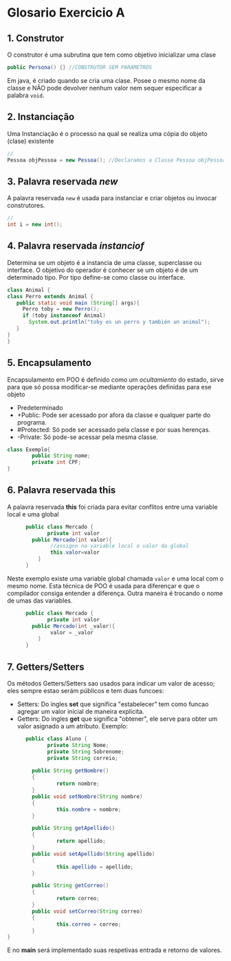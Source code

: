 # Glosario Exercicio A

## 1. Construtor
O construtor é uma subrutina que tem como objetivo inicializar uma clase 
```JAVA
public Persona() {} //CONSTRUTOR SEM PARÁMETROS
```
Em java, é criado quando se cria uma clase. Posee o mesmo nome da classe e NÃO pode devolver nenhum valor nem sequer especificar a palabra <code>void</code>.

## 2. Instanciação
Uma Instanciação é o processo na qual se realiza uma cópia do objeto (clase) existente
```JAVA
//
Pessoa objPessoa = new Pessoa(); //Declaramos a Classe Pessoa objPessoa
  ```
 
## 3. Palavra reservada *new*
A palavra reservada <code>new</code> é usada para instanciar e criar objetos ou invocar construtores.
```JAVA
//
int i = new int(); 
```

## 4. Palavra reservada *instanciof*
Determina se um objeto é a instancia de uma classe, superclasse ou interface. O objetivo do operador é conhecer se um objeto é de um determinado tipo. Por tipo define-se como classe ou interface.
```JAVA
class Animal {
class Perro extends Animal {
   public static void main (String[] args){
     Perro toby = new Perro();
     if (toby instanceof Animal)
       System.out.println("toby es un perro y también un animal");
   }
}
}
```
## 5. Encapsulamento
Encapsulamento em POO é definido como um *ocultamiento* do estado, sirve para que só possa modificar-se mediante operações definidas para ese objeto

* Predeterminado
* +Public: Pode ser acessado por afora da classe e qualquer parte do programa.
* #Protected: Só pode ser acessado pela classe e por suas herenças.
* -Private: Só pode-se acessar pela mesma classe.
```JAVA
class Exemplo{
        public String nome;
        private int CPF;
}   
```
## 6. Palavra reservada this
A palavra reservada **this** foi criada para evitar conflitos entre uma variable local e uma global
```JAVA
      public class Mercado {
             private int valor
        public Mercado(int valor){
              //assigno na variable local o valor da global
              this.valor=valor
          } 
      }
```
Neste exemplo existe uma variable global chamada <code>valor</code> e uma local com o mesmo nome. Esta técnica de POO é usada para diferençar e que o compilador consiga entender a diferença.
Outra maneira é trocando o nome de umas das variables.
```JAVA
      public class Mercado {
             private int valor
        public Mercado(int _valor){
              valor = _valor
          } 
      }
```
## 7. Getters/Setters
Os métodos Getters/Setters sao usados para indicar um valor de acesso; eles sempre estao serám públicos e tem duas funcoes:
* Setters: Do ingles **set** que significa "estabelecer" tem como funcao agregar um valor inicial de maneira explicita.
* Getters: Do ingles **get** que significa "obtener", ele serve para obter um valor asignado a um atributo.
Exemplo:
```JAVA
      public class Aluno {
             private String Nome;
             private String Sobrenome;
             private String correio;
             
        public String getNombre()
        {
                return nombre;
        }
        public void setNombre(String nombre)
        {
                this.nombre = nombre;
        }

        public String getApellido()
        {
                return apellido;
        }
        public void setApellido(String apellido)
        {
                this.apellido = apellido;
        }

        public String getCorreo()
        {
                return correo;
        }
        public void setCorreo(String correo)
        {
                this.correo = correo;
        }
}
```
E no __main__ será implementado suas respetivas entrada e retorno de valores.
